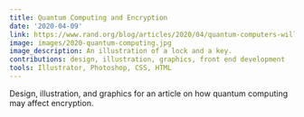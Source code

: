 ```yaml
---
title: Quantum Computing and Encryption
date: '2020-04-09'
link: https://www.rand.org/blog/articles/2020/04/quantum-computers-will-break-the-internet-but-only-if-we-let-them.html
image: images/2020-quantum-computing.jpg
image_description: An illustration of a lock and a key.
contributions: design, illustration, graphics, front end development
tools: Illustrator, Photoshop, CSS, HTML
---
```


Design, illustration, and graphics for an article on how quantum computing may affect encryption.